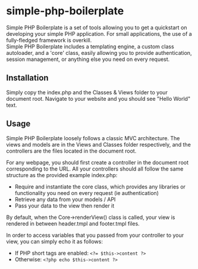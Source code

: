 simple-php-boilerplate
======================

Simple PHP Boilerplate is a set of tools allowing you to get a quickstart on developing your simple PHP application.
For small applications, the use of a fully-fledged framework is overkill.   
Simple PHP Boilerplate includes a templating engine, a custom class autoloader, and a 'core' class, easily allowing you to provide authentication, session management, or anything else you need on every request.

Installation
------------

Simply copy the index.php and the Classes & Views folder to your document root. Navigate to your website and you should see "Hello World" text.

Usage
-----

Simple PHP Boilerplate loosely follows a classic MVC architecture. The views and models are in the Views and Classes folder respectively, and the controllers are the files located in the document root.

For any webpage, you should first create a controller in the document root corresponding to the URL. All your controllers should all follow the same structure as the provided example index.php:
   
- Require and instantiate the core class, which provides any libraries or functionality you need on every request (ie authentication)
- Retrieve any data from your models / API
- Pass your data to the view then render it

By default, when the Core->renderView() class is called, your view is rendered in between header.tmpl and footer.tmpl
files.

In order to access variables that you passed from your controller to your view, you can simply echo it as follows:

- If PHP short tags are enabled: ``` <?= $this->content ?> ```
- Otherwise: ``` <?php echo $this->content ?> ```    
